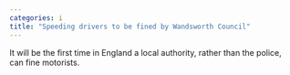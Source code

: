 ```yaml
---
categories: i
title: "Speeding drivers to be fined by Wandsworth Council"
---
```

It will be the first time in England a local authority, rather than the police, can fine motorists.
